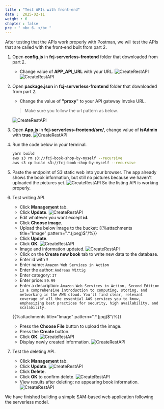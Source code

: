 ```yaml
---
title : "Test APIs with front-end"
date :  2025-02-11
weight : 6
chapter : false
pre : " <b> 6. </b> "
---
```

After testing that the APIs work properly with Postman, we will test the APIs that are called with the front-end built from part 2.

1. Open **config.js** in **fcj-serverless-frontend** folder that downloaded from part 2.
    - Change value of **APP_API_URL** with your URL.
      ![CreateRestAPI](/images/temp/1/83.png?width=90pc)
      ![CreateRestAPI](/images/temp/1/84.png?width=90pc)

2. Open **package.json** in **fcj-serverless-frontend** folder that downloaded from part 2.
    - Change the value of **"proxy"** to your API gateway Invoke URL.
    > Make sure you follow the url pattern as below.

      ![CreateRestAPI](/images/temp/1/95.png?width=90pc)

3. Open **App.js** in **fcj-serverless-frontend/src/**, change value of **isAdmin** with **true**.
    ![CreateRestAPI](/images/temp/1/85.png?width=90pc)

4. Run the code below in your terminal.

    ```bash
    yarn build
    aws s3 rm s3://fcj-book-shop-by-myself --recursive
    aws s3 cp build s3://fcj-book-shop-by-myself --recursive
    ```

5. Paste the endpoint of S3 static web into your browser. The app already shows the book information, but still no pictures because we haven't uploaded the pictures yet.
    ![CreateRestAPI](/images/temp/1/86.png?width=90pc)
So the listing API is working properly.

6. Test writing API.
    - Click **Management** tab.
    - Click **Update**.
      ![CreateRestAPI](/images/temp/1/87.png?width=90pc)
    - Edit whatever you want except **id**.
    - Click **Choose image**.
    - Upload the below image to the bucket:
    {{%attachments title="Image" pattern=".*\.(jpeg)$"/%}}
    - Click **Update**.
    - Click **OK**.
      ![CreateRestAPI](/images/temp/1/88.png?width=90pc)
    - Image and information updated.
      ![CreateRestAPI](/images/temp/1/89.png?width=90pc)
    - Click on the **Create new book** tab to write new data to the database.
    - Enter id with `5`
    - Enter name: `Amazon Web Services in Action`
    - Enter the author: `Andreas Wittig`
    - Enter category: `IT`
    - Enter price: `59.99`
    - Enter a description: `Amazon Web Services in Action, Second Edition is a comprehensive introduction to computing, storing, and networking in the AWS cloud. You'll find clear, relevant coverage of all the essential AWS services you to know, emphasizing best practices for security, high availability, and scalability.`

    {{%attachments title="Image" pattern=".*\.(jpg)$"/%}}

    - Press the **Choose File** button to upload the image.
    - Press the **Create** button.
    - Click **OK**.
      ![CreateRestAPI](/images/temp/1/90.png?width=90pc)
    - Display newly created information.
      ![CreateRestAPI](/images/temp/1/91.png?width=90pc)

7. Test the deleting API.
    - Click **Management** tab.
    - Click **Update**.
      ![CreateRestAPI](/images/temp/1/92.png?width=90pc)
    - Click **Delete**.
    - Click **OK** to confirm delete.
      ![CreateRestAPI](/images/temp/1/93.png?width=90pc)
    - View results after deleting: no appearing book information.
      ![CreateRestAPI](/images/temp/1/94.png?width=90pc)
  
We have finished building a simple SAM-based web application following the serverless model.
